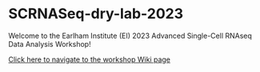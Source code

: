 # SCRNASeq-dry-lab-2023

Welcome to the Earlham Institute (EI) 2023 Advanced Single-Cell RNAseq Data Analysis Workshop!

[Click here to navigate to the workshop Wiki page](https://github.com/yuxuanlan/SCRNASeq-dry-lab-2023/wiki)
